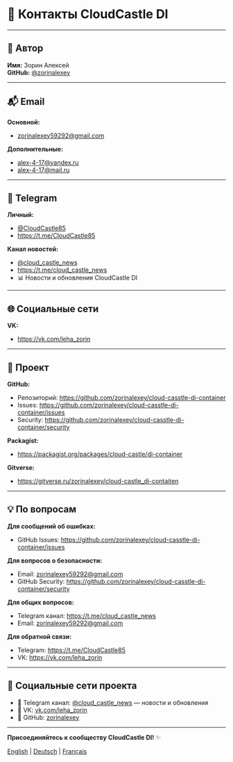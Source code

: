 # 📧 Контакты CloudCastle DI

---

## 👤 Автор

**Имя:** Зорин Алексей  
**GitHub:** [@zorinalexey](https://github.com/zorinalexey)

---

## 📬 Email

**Основной:**
- zorinalexey59292@gmail.com

**Дополнительные:**
- alex-4-17@yandex.ru
- alex-4-17@mail.ru

---

## 💬 Telegram

**Личный:**
- [@CloudCastle85](https://t.me/CloudCastle85)
- https://t.me/CloudCastle85

**Канал новостей:**
- [@cloud_castle_news](https://t.me/cloud_castle_news)
- https://t.me/cloud_castle_news
- 📊 Новости и обновления CloudCastle DI

---

## 🌐 Социальные сети

**VK:**
- https://vk.com/leha_zorin

---

## 🔗 Проект

**GitHub:**
- Репозиторий: https://github.com/zorinalexey/cloud-casstle-di-container
- Issues: https://github.com/zorinalexey/cloud-casstle-di-container/issues
- Security: https://github.com/zorinalexey/cloud-casstle-di-container/security

**Packagist:**
- https://packagist.org/packages/cloud-castle/di-container

**Gitverse:**
- https://gitverse.ru/zorinalexey/cloud-castle_di-contaiten

---

## 💡 По вопросам

**Для сообщений об ошибках:**
- GitHub Issues: https://github.com/zorinalexey/cloud-casstle-di-container/issues

**Для вопросов о безопасности:**
- Email: zorinalexey59292@gmail.com
- GitHub Security: https://github.com/zorinalexey/cloud-casstle-di-container/security

**Для общих вопросов:**
- Telegram канал: https://t.me/cloud_castle_news
- Email: zorinalexey59292@gmail.com

**Для обратной связи:**
- Telegram: https://t.me/CloudCastle85
- VK: https://vk.com/leha_zorin

---

## 📱 Социальные сети проекта

- 📱 Telegram канал: [@cloud_castle_news](https://t.me/cloud_castle_news) — новости и обновления
- 💬 VK: [vk.com/leha_zorin](https://vk.com/leha_zorin)
- 🐙 GitHub: [zorinalexey](https://github.com/zorinalexey)

---

**Присоединяйтесь к сообществу CloudCastle DI!** ✨

[English](langs/en/CONTACTS.md) | [Deutsch](langs/de/CONTACTS.md) | [Français](langs/fr/CONTACTS.md)
